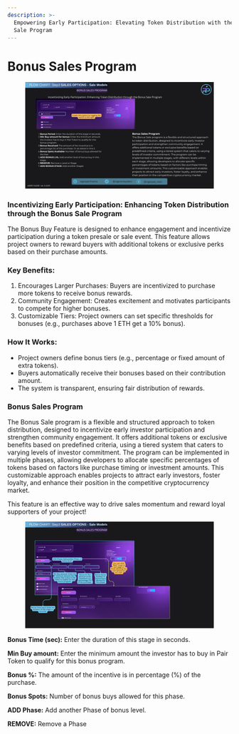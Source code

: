 ```yaml
---
description: >-
  Empowering Early Participation: Elevating Token Distribution with the Bonus
  Sale Program
---
```


# Bonus Sales Program

<figure><img src="../../.gitbook/assets/Bonus Buy.png" alt=""><figcaption></figcaption></figure>

### Incentivizing Early Participation: Enhancing Token Distribution through the Bonus Sale Program

The Bonus Buy Feature is designed to enhance engagement and incentivize participation during a token presale or sale event. This feature allows project owners to reward buyers with additional tokens or exclusive perks based on their purchase amounts.

### Key Benefits:

1. Encourages Larger Purchases: Buyers are incentivized to purchase more tokens to receive bonus rewards.
2. Community Engagement: Creates excitement and motivates participants to compete for higher bonuses.
3. Customizable Tiers: Project owners can set specific thresholds for bonuses (e.g., purchases above 1 ETH get a 10% bonus).

### How It Works:

* Project owners define bonus tiers (e.g., percentage or fixed amount of extra tokens).
* Buyers automatically receive their bonuses based on their contribution amount.
* The system is transparent, ensuring fair distribution of rewards.

### Bonus Sales Program

The Bonus Sale program is a flexible and structured approach to token distribution, designed to incentivize early investor participation and strengthen community engagement. It offers additional tokens or exclusive benefits based on predefined criteria, using a tiered system that caters to varying levels of investor commitment. The program can be implemented in multiple phases, allowing developers to allocate specific percentages of tokens based on factors like purchase timing or investment amounts. This customizable approach enables projects to attract early investors, foster loyalty, and enhance their position in the competitive cryptocurrency market.

&#x20;This feature is an effective way to drive sales momentum and reward loyal supporters of your project!

<figure><img src="../../.gitbook/assets/15 (2).png" alt=""><figcaption></figcaption></figure>

**Bonus Time (sec):** Enter the duration of this stage in seconds.

**Min Buy amount:** Enter the minimum amount the investor has to buy in Pair Token to qualify for this bonus program.

**Bonus %:** The amount of the incentive is in percentage (%) of the purchase.

**Bonus Spots:** Number of bonus buys allowed for this phase.

**ADD Phase:** Add another Phase of bonus level.

**REMOVE:** Remove a Phase
